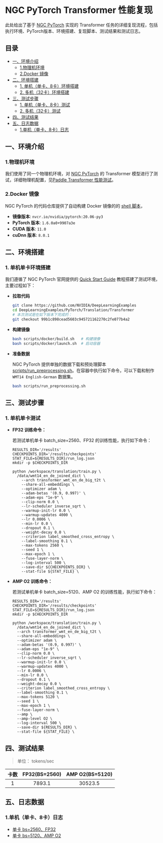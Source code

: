 <!-- omit in toc -->
# NGC PyTorch Transformer 性能复现


此处给出了基于 [NGC PyTorch](https://github.com/NVIDIA/DeepLearningExamples/tree/master/PyTorch/Translation/Transformer) 实现的 Transformer 任务的详细复现流程，包括执行环境、PyTorch版本、环境搭建、复现脚本、测试结果和测试日志。

<!-- omit in toc -->
## 目录
- [一、环境介绍](#一环境介绍)
  - [1.物理机环境](#1物理机环境)
  - [2.Docker 镜像](#2docker-镜像)
- [二、环境搭建](#二环境搭建)
  - [1. 单机（单卡、8卡）环境搭建](#1-单机单卡8卡环境搭建)
  - [2. 多机（32卡）环境搭建](#2-多机32卡环境搭建)
- [三、测试步骤](#三测试步骤)
  - [1. 单机（单卡、8卡）测试](#1-单机单卡8卡测试)
  - [2. 多机（32卡）测试](#2-多机32卡测试)
- [四、测试结果](#四测试结果)
- [五、日志数据](#五日志数据)
  - [1.单机（单卡、8卡）日志](#1单机单卡8卡日志)


## 一、环境介绍

### 1.物理机环境

我们使用了同一个物理机环境，对 [NGC PyTorch](https://github.com/NVIDIA/DeepLearningExamples/tree/master/PyTorch/Translation/Transformer) 的 Transformer 模型进行了测试，详细物理机配置，见[Paddle Transformer 性能测试](../../README.md#1.物理机环境)。

### 2.Docker 镜像

NGC PyTorch 的代码仓库提供了自动构建 Docker 镜像的的 [shell 脚本](https://github.com/NVIDIA/DeepLearningExamples/blob/master/PyTorch/Translation/Transformer/scripts/docker/build.sh)，

- **镜像版本**: `nvcr.io/nvidia/pytorch:20.06-py3`
- **PyTorch 版本**: `1.6.0a0+9907a3e`
- **CUDA 版本**: `11.0`
- **cuDnn 版本**: `8.0.1`

## 二、环境搭建

### 1. 单机单卡环境搭建

我们遵循了 NGC PyTorch 官网提供的 [Quick Start Guide](https://github.com/NVIDIA/DeepLearningExamples/tree/master/PyTorch/Translation/Transformer#quick-start-guide) 教程搭建了测试环境，主要过程如下：

- **拉取代码**

    ```bash
    git clone https://github.com/NVIDIA/DeepLearningExamples
    cd DeepLearningExamples/PyTorch/Translation/Transformer
    # 本次测试是在如下版本下完成的：
    git checkout 99b1c898cead5603c945721162270c2fe077b4a2
    ```

- **构建镜像**

    ```bash
    bash scripts/docker/build.sh   # 构建镜像
    bash scripts/docker/launch.sh  # 启动容器
    ```

- **准备数据**

    NGC PyTorch 提供单独的数据下载和预处理脚本 [scripts/run_preprocessing.sh](https://github.com/NVIDIA/DeepLearningExamples/blob/master/PyTorch/Translation/Transformer/scripts/run_preprocessing.sh)。在容器中执行如下命令，可以下载和制作 `WMT14 English-German` 数据集。

    ```bash
    bash scripts/run_preprocessing.sh
    ```

## 三、测试步骤

### 1. 单机单卡测试

- **FP32 训练命令：**

    若测试单机单卡 batch_size=2560、FP32 的训练性能，执行如下命令：

    ```
    RESULTS_DIR='/results'
    CHECKPOINTS_DIR='/results/checkpoints'
    STAT_FILE=${RESULTS_DIR}/run_log.json
    mkdir -p $CHECKPOINTS_DIR

    python /workspace/translation/train.py \
      /data/wmt14_en_de_joined_dict \
        --arch transformer_wmt_en_de_big_t2t \
        --share-all-embeddings \
        --optimizer adam \
        --adam-betas '(0.9, 0.997)' \
        --adam-eps "1e-9" \
        --clip-norm 0.0 \
        --lr-scheduler inverse_sqrt \
        --warmup-init-lr 0.0 \
        --warmup-updates 4000 \
        --lr 0.0006 \
        --min-lr 0.0 \
        --dropout 0.1 \
        --weight-decay 0.0 \
        --criterion label_smoothed_cross_entropy \
        --label-smoothing 0.1 \
        --max-tokens 2560 \
        --seed 1 \
        --max-epoch 1 \
        --fuse-layer-norm \
        --log-interval 500 \
        --save-dir ${CHECKPOINTS_DIR} \
        --stat-file ${STAT_FILE} \
    ```

- **AMP O2 训练命令：**

    若测试单机单卡 batch_size=5120、AMP O2 的训练性能，执行如下命令：

    ```
    RESULTS_DIR='/results'
    CHECKPOINTS_DIR='/results/checkpoints'
    STAT_FILE=${RESULTS_DIR}/run_log.json
    mkdir -p $CHECKPOINTS_DIR

    python /workspace/translation/train.py \
      /data/wmt14_en_de_joined_dict \
      --arch transformer_wmt_en_de_big_t2t \
      --share-all-embeddings \
      --optimizer adam \
      --adam-betas '(0.9, 0.997)' \
      --adam-eps "1e-9" \
      --clip-norm 0.0 \
      --lr-scheduler inverse_sqrt \
      --warmup-init-lr 0.0 \
      --warmup-updates 4000 \
      --lr 0.0006 \
      --min-lr 0.0 \
      --dropout 0.1 \
      --weight-decay 0.0 \
      --criterion label_smoothed_cross_entropy \
      --label-smoothing 0.1 \
      --max-tokens 5120 \
      --seed 1 \
      --max-epoch 1 \
      --fuse-layer-norm \
      --amp \
      --amp-level O2 \
      --log-interval 500 \
      --save-dir ${RESULTS_DIR} \
      --stat-file ${STAT_FILE} \
    ```

## 四、测试结果

> 单位： tokens/sec

|卡数 | FP32(BS=2560) | AMP O2(BS=5120) |
|:-----:|:-----:|:-----:|
|1 | 7893.1 | 30523.5 |

## 五、日志数据
### 1.单机（单卡、8卡）日志

- [单卡 bs=2560、FP32](./logs/transformer.pyt_transformer_fp32_bs2560_gpu1.log)
- [单卡 bs=5120、AMP O2](./logs/transformer.pyt_transformer_amp_O2_bs5120_gpu1.log)
